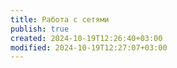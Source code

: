 ```yaml
---
title: Работа с сетями
publish: true
created: 2024-10-19T12:26:40+03:00
modified: 2024-10-19T12:27:07+03:00
---
```

